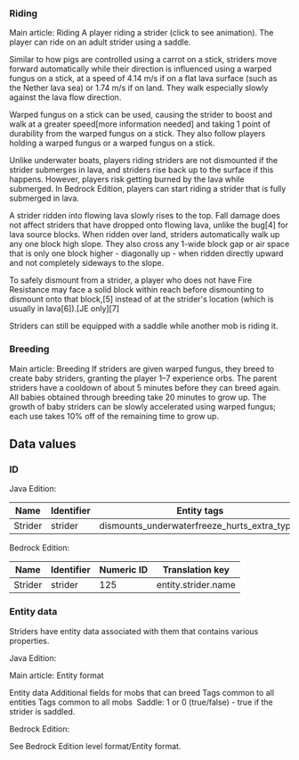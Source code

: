 ### Riding
Main article: Riding
A player riding a strider (click to see animation).
The player can ride on an adult strider using a saddle. 

Similar to how pigs are controlled using a carrot on a stick, striders move forward automatically while their direction is influenced using a warped fungus on a stick, at a speed of 4.14 m/s if on a flat lava surface (such as the Nether lava sea) or 1.74 m/s if on land. They walk especially slowly against the lava flow direction.

Warped fungus on a stick can be used, causing the strider to boost and walk at a greater speed[more information needed] and taking 1 point of durability from the warped fungus on a stick. They also follow players holding a warped fungus or a warped fungus on a stick. 

Unlike underwater boats, players riding striders are not dismounted if the strider submerges in lava, and striders rise back up to the surface if this happens. However, players risk getting burned by the lava while submerged. In Bedrock Edition, players can start riding a strider that is fully submerged in lava.

A strider ridden into flowing lava slowly rises to the top. Fall damage does not affect striders that have dropped onto flowing lava, unlike the bug[4] for lava source blocks. When ridden over land, striders automatically walk up any one block high slope. They also cross any 1-wide block gap or air space that is only one block higher - diagonally up - when ridden directly upward and not completely sideways to the slope.

To safely dismount from a strider, a player who does not have Fire Resistance may face a solid block within reach before dismounting to dismount onto that block,[5] instead of at the strider's location (which is usually in lava[6]).‌[JE  only][7]

Striders can still be equipped with a saddle while another mob is riding it.

### Breeding
Main article: Breeding
If striders are given warped fungus, they breed to create baby striders, granting the player 1–7 experience orbs. The parent striders have a cooldown of about 5 minutes before they can breed again. All babies obtained through breeding take 20 minutes to grow up. The growth of baby striders can be slowly accelerated using warped fungus; each use takes 10% off of the remaining time to grow up.

## Data values
### ID
Java Edition:

| Name    | Identifier | Entity tags                                  | Translation key          |
|---------|------------|----------------------------------------------|--------------------------|
| Strider | strider    | dismounts_underwaterfreeze_hurts_extra_types | entity.minecraft.strider |

Bedrock Edition:

| Name    | Identifier | Numeric ID | Translation key     |
|---------|------------|------------|---------------------|
| Strider | strider    | 125        | entity.strider.name |

### Entity data
Striders have entity data associated with them that contains various properties.

Java Edition:

Main article: Entity format

 Entity data
Additional fields for mobs that can breed
Tags common to all entities
Tags common to all mobs
 Saddle: 1 or 0 (true/false) - true if the strider is saddled.

Bedrock Edition:

See Bedrock Edition level format/Entity format.

